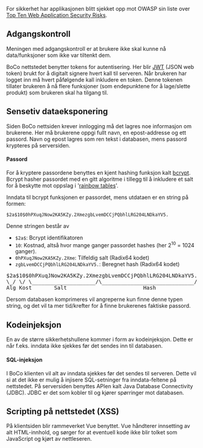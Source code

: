 For sikkerhet har applikasjonen blitt sjekket opp mot OWASP sin liste over [Top Ten Web Application Security Risks](https://owasp.org/www-project-top-ten/).

## Adgangskontroll

Meningen med adgangskontroll er at brukere ikke skal kunne nå data/funksjoner som ikke var tiltenkt dem.

BoCo nettstedet benytter tokens for autentisering. Her blir [JWT](https://jwt.io/) (JSON web token) brukt for å digitalt signere hvert kall til serveren. Når brukeren har logget inn må hvert påfølgende kall inkludere en token. Denne tokenen tillater brukeren å nå flere funksjoner (som endepunktene for å lage/slette produkt) som brukeren skal ha tilgang til.

## Sensetiv dataeksponering

Siden BoCo nettsiden krever innlogging må det lagres noe informasjon om brukerene. Her må brukerene oppgi fullt navn, en epost-addresse og ett passord. Navn og epost lagres som ren tekst i databasen, mens passord krypteres på serversiden.

#### Passord

For å kryptere passordene benyttes en kjent hashing funksjon kalt [bcrypt](https://en.wikipedia.org/wiki/Bcrypt). Bcrypt hasher passordet med en gitt algoritme i tillegg til å inkludere et salt for å beskytte mot oppslag i '[rainbow tables](https://en.wikipedia.org/wiki/Rainbow_table)'.

Inndata til bcrypt funksjonen er passordet, mens utdataen er en string på formen:

`$2a$10$0hPXuqJNow2KA5KZy.2XmezgbLvemDCCjPQbhlLRG204LNDkaYV5.`

Denne stringen består av

- `$2a$`: Bcrypt identifikatoren
- `10`: Kostnad, altså hvor mange ganger passordet hashes (her 2<sup>10</sup> = 1024 ganger). 
- `0hPXuqJNow2KA5KZy.2Xme`: Tilfeldig salt (Radix64 kodet)
- `zgbLvemDCCjPQbhlLRG204LNDkaYV5.`: Beregnet hash (Radix64 kodet)

<pre>
$2a$10$0hPXuqJNow2KA5KZy.2XmezgbLvemDCCjPQbhlLRG204LNDkaYV5.
\_/ \/ \____________________/\_____________________________/
Alg Kost       Salt                        Hash
</pre>

Dersom databasen komprimeres vil angreperne kun finne denne typen string, og det vil ta mer tid/krefter for å finne brukerenes faktiske passord.

## Kodeinjeksjon

En av de større sikkerhetshullene kommer i form av kodeinjeksjon. Dette er når f.eks. inndata ikke sjekkes før det sendes inn til databasen.

#### SQL-injeksjon

I BoCo klienten vil alt av inndata sjekkes før det sendes til serveren. Dette vil si at det ikke er mulig å injisere SQL-setninger fra inndata-feltene på nettstedet. På serversiden benyttes APIen kalt Java Database Connectivity (JDBC). JDBC er det som kobler til og kjører spørringer mot databasen.

## Scripting på nettstedet (XSS)

På klientsiden blir rammeverket Vue benyttet. Vue håndterer innsetting av alt HTML-innhold, og sørger for at eventuell kode ikke blir tolket som JavaScript og kjørt av nettleseren.